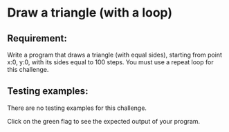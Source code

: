# Draw a triangle (with a loop)

## Requirement:

Write a program that draws a triangle (with equal sides), starting from point x:0, y:0, with its sides equal to 100 steps.
You must use a repeat loop for this challenge.

## Testing examples:

There are no testing examples for this challenge.

Click on the green flag to see the expected output of your program.
